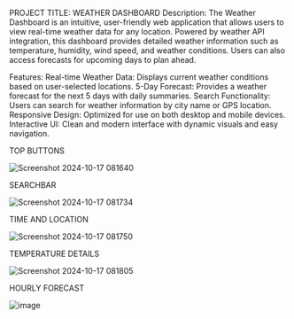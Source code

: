 PROJECT TITLE: WEATHER DASHBOARD
Description:
The Weather Dashboard is an intuitive, user-friendly web application that allows users to view real-time weather data for any location. Powered by weather API integration, this dashboard provides detailed weather information such as temperature, humidity, wind speed, and weather conditions. Users can also access forecasts for upcoming days to plan ahead.

Features:
Real-time Weather Data: Displays current weather conditions based on user-selected locations.
5-Day Forecast: Provides a weather forecast for the next 5 days with daily summaries.
Search Functionality: Users can search for weather information by city name or GPS location.
Responsive Design: Optimized for use on both desktop and mobile devices.
Interactive UI: Clean and modern interface with dynamic visuals and easy navigation.

TOP BUTTONS

![Screenshot 2024-10-17 081640](https://github.com/user-attachments/assets/5e3d35da-1b68-43cb-9139-e9ff6eb1c63f)

SEARCHBAR
 
![Screenshot 2024-10-17 081734](https://github.com/user-attachments/assets/2817c6fa-dbbd-4030-ac51-e896a775f9ff)

 TIME AND LOCATION
 
 ![Screenshot 2024-10-17 081750](https://github.com/user-attachments/assets/78839cac-b6fd-4d07-ae2d-662b150f4a22)

TEMPERATURE DETAILS

![Screenshot 2024-10-17 081805](https://github.com/user-attachments/assets/26962043-d63a-48a9-b4b0-ed6e5c3b9d07)

HOURLY FORECAST

![image](https://github.com/user-attachments/assets/02547387-e466-4851-9a93-df2c192bb24e)

